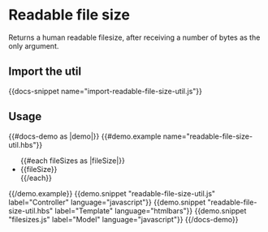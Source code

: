 # Readable file size

Returns a human readable filesize, after receiving a number of bytes as the only argument.

## Import the util

{{docs-snippet name="import-readable-file-size-util.js"}}

## Usage

{{#docs-demo as |demo|}}
  {{#demo.example name="readable-file-size-util.hbs"}}
    <ul> 
      {{#each fileSizes as |fileSize|}}
        <li>{{fileSize}}</li>
      {{/each}}
    </ul>
  {{/demo.example}}
  {{demo.snippet "readable-file-size-util.js" label="Controller" language="javascript"}}
  {{demo.snippet "readable-file-size-util.hbs" label="Template" language="htmlbars"}}
  {{demo.snippet "filesizes.js" label="Model" language="javascript"}}
{{/docs-demo}}
